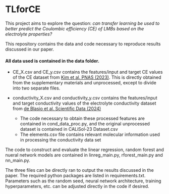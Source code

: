 # TLforCE

This project aims to explore the question: *can transfer learning be used to better predict the Coulombic efficiency (CE) of LMBs based on the electrolyte properties?*

This repository contains the data and code necessary to reproduce results discussed in our paper.

#### All data used is contained in the data folder. 
* CE_X.csv and CE_y.csv contains the features/input and target CE values of the CE dataset from [Kim et al. PNAS (2023)](https://www.pnas.org/doi/10.1073/pnas.2214357120). This is directly obtained from the supplementary materials and unprocessed, except to divide into two separate files.

* conductivity_X.csv and conductivity_y.csv contains the features/input and target conductivity values of the electrolyte conductivity dataset from [de Blasio et al. Scientific Data (2024)](https://www.nature.com/articles/s41597-024-03575-8)
    * The code necessary to obtain these processed features are contained in cond_data_proc.py, and the original unprocessed dataset is contained in CALiSol-23 Dataset.csv
    * The elements.csv file contains relevant molecular information used in processing the conductivity data set

The code to construct and evaluate the linear regression, random forest and nueral network models are contained in linreg_main.py, rforest_main.py and nn_main.py. 

The three files can be directly ran to output the results discussed in the paper. The required python packages are listed in requirements.txt. Parameters such as the random seed, neural network architecture, training hyperparameters, etc. can be adjusted directly in the code if desired.


